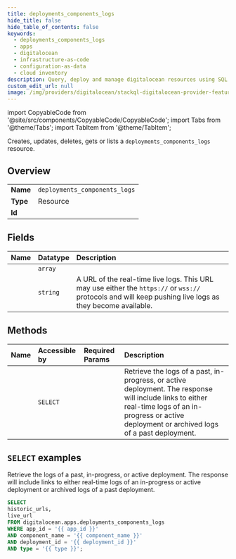 ```yaml
---
title: deployments_components_logs
hide_title: false
hide_table_of_contents: false
keywords:
  - deployments_components_logs
  - apps
  - digitalocean
  - infrastructure-as-code
  - configuration-as-data
  - cloud inventory
description: Query, deploy and manage digitalocean resources using SQL
custom_edit_url: null
image: /img/providers/digitalocean/stackql-digitalocean-provider-featured-image.png
---
```


import CopyableCode from '@site/src/components/CopyableCode/CopyableCode';
import Tabs from '@theme/Tabs';
import TabItem from '@theme/TabItem';

Creates, updates, deletes, gets or lists a <code>deployments_components_logs</code> resource.

## Overview
<table><tbody>
<tr><td><b>Name</b></td><td><code>deployments_components_logs</code></td></tr>
<tr><td><b>Type</b></td><td>Resource</td></tr>
<tr><td><b>Id</b></td><td><CopyableCode code="digitalocean.apps.deployments_components_logs" /></td></tr>
</tbody></table>

## Fields
| Name | Datatype | Description |
|:-----|:---------|:------------|
| <CopyableCode code="historic_urls" /> | `array` |  |
| <CopyableCode code="live_url" /> | `string` | A URL of the real-time live logs. This URL may use either the `https://` or `wss://` protocols and will keep pushing live logs as they become available. |

## Methods
| Name | Accessible by | Required Params | Description |
|:-----|:--------------|:----------------|:------------|
| <CopyableCode code="apps_get_logs" /> | `SELECT` | <CopyableCode code="app_id, component_name, deployment_id, type" /> | Retrieve the logs of a past, in-progress, or active deployment. The response will include links to either real-time logs of an in-progress or active deployment or archived logs of a past deployment. |

## `SELECT` examples

Retrieve the logs of a past, in-progress, or active deployment. The response will include links to either real-time logs of an in-progress or active deployment or archived logs of a past deployment.


```sql
SELECT
historic_urls,
live_url
FROM digitalocean.apps.deployments_components_logs
WHERE app_id = '{{ app_id }}'
AND component_name = '{{ component_name }}'
AND deployment_id = '{{ deployment_id }}'
AND type = '{{ type }}';
```